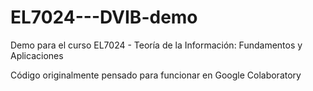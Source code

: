 # EL7024---DVIB-demo
Demo para el curso EL7024 - Teoría de la Información: Fundamentos y Aplicaciones

Código originalmente pensado para funcionar en Google Colaboratory
